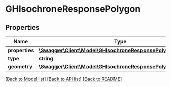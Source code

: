 # GHIsochroneResponsePolygon

## Properties
Name | Type | Description | Notes
------------ | ------------- | ------------- | -------------
**properties** | [**\Swagger\Client\Model\GHIsochroneResponsePolygonProperties**](GHIsochroneResponsePolygonProperties.md) |  | [optional] 
**type** | **string** |  | [optional] 
**geometry** | [**\Swagger\Client\Model\GHIsochroneResponsePolygonGeometry**](GHIsochroneResponsePolygonGeometry.md) |  | [optional] 

[[Back to Model list]](../README.md#documentation-for-models) [[Back to API list]](../README.md#documentation-for-api-endpoints) [[Back to README]](../README.md)


